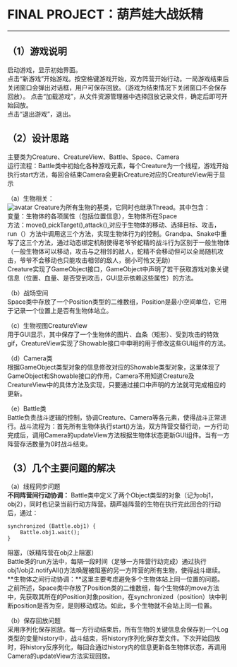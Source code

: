 # FINAL PROJECT：葫芦娃大战妖精
---
## （1）游戏说明
启动游戏，显示初始界面。  
点击“新游戏”开始游戏。按空格键游戏开始，双方阵营开始行动。一局游戏结束后关闭窗口会弹出对话框，用户可保存回放。（游戏为结束情况下关闭窗口不会保存回放）。
点击“加载游戏”，从文件资源管理器中选择回放记录文件，确定后即可开始回放。  
点击“退出游戏”，退出。  
## （2）设计思路
主要类为Creature、CreatureView、Battle、Space、Camera  
运行流程：Battle类中初始化各种游戏元素，每个Creature为一个线程，游戏开始执行start方法，每回合结束Camera会更新Creature对应的CreatureView用于显示

（a）生物相关：  
![avatar](../images/1.png)
Creature为所有生物的基类，它同时也继承Thread。其中包含：  
变量：生物体的各项属性（包括位置信息），生物体所在Space  
方法：move(),pickTarget(),attack(),对应于生物体的移动、选择目标、攻击，run（）方法中调用这三个方法，实现生物体行为的控制。Grandpa、Snake中重写了这三个方法，通过动态绑定机制使得老爷爷蛇精的战斗行为区别于一般生物体（一般生物体可以移动，攻击与之相邻的敌人，蛇精不会移动但可以全局随机攻击，爷爷不会移动也只能攻击相邻的敌人，弱小可怜又无助）  
Creature实现了GameObject接口，GameObject中声明了若干获取游戏对象关键信息（位置、血量、是否受到攻击，GUI显示依赖这些属性）的方法。


（b）战场空间  
Space类中存放了一个Position类型的二维数组，Position是最小空间单位，它用于记录一个位置上是否有生物体站立。

（c）生物视图CreatureView  
用于GUI显示，其中保存了一个生物体的图片、血条（矩形）、受到攻击的特效gif，CreatureView实现了Showable接口中申明的用于修改这些GUI组件的方法。  

（d）Camera类  
根据GameObject类型对象的信息修改对应的Showable类型对象，这里体现了GameObject和Showable接口的作用，Camera不用知道Creature及CreatureView中的具体方法及实现，只要通过接口中声明的方法就可完成相应的更新。  

（e）Battle类  
Battle负责战斗逻辑的控制，协调Creature、Camera等各元素，使得战斗正常进行。战斗流程为：首先所有生物体执行start()方法，双方阵营交替行动，一方行动完成后，调用Camera的updateView方法根据生物体状态更新GUI组件。当有一方阵营存活数量为0时战斗结束。  
## （3）几个主要问题的解决
（a）线程同步问题  
**不同阵营间行动协调：** Battle类中定义了两个Object类型的对象（记为obj1，obj2），同时也记录当前行动方阵营。葫芦娃阵营的生物在执行完此回合的行动后，通过：  
```
synchronized (Battle.obj1) {
	Battle.obj1.wait();
}
```  
阻塞，（妖精阵营在obj2上阻塞）  
Battle类的run方法中，每隔一段时间（足够一方阵营行动完成）通过执行obj1/obj2.notifyAll()方法唤醒被阻塞的另一方阵营的所有生物，使得战斗继续。  
**生物体之间行动协调：**这里主要考虑避免多个生物体站上同一位置的问题。之前所述，Space类中存放了Position类的二维数组，每个生物体的move方法中，先获取其所在的Position对象position，在synchronized（position）块中判断position是否为空，是则移动成功。如此，多个生物就不会站上同一位置。  
  
（b）保存回放问题  
采用序列化保存回放。每一方行动结束后，所有生物的关键信息会保存到一个Log类型的变量history中，战斗结束，将history序列化保存至文件。下次开始回放时，将history反序列化，每回合通过history内的信息更新各生物体状态，再调用Camera的updateView方法实现回放。